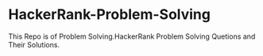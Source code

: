 # HackerRank-Problem-Solving

This Repo is of Problem Solving.HackerRank Problem Solving Quetions and Their Solutions.  
